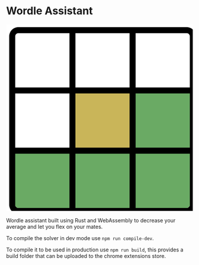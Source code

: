 # Wordle Assistant

![Wordle Assistant Cover Image](./splash.svg)

Wordle assistant built using Rust and WebAssembly to decrease your average and let you flex on your mates.

To compile the solver in dev mode use `npm run compile-dev`.

To compile it to be used in production use `npm run build`, this provides a build folder that can be uploaded to the chrome extensions store.
